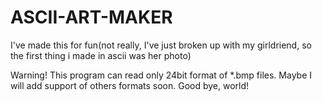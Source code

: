 # ASCII-ART-MAKER
I've made this for fun(not really, I've just broken up with my girldriend, so the first thing i made in ascii was her photo)


Warning! This program can read only 24bit format of *.bmp files. Maybe I will add support of others formats soon.
Good bye, world!
